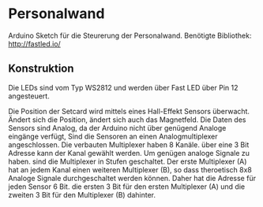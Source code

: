 # Personalwand
Arduino Sketch für die Steurerung der Personalwand.
Benötigte Bibliothek: http://fastled.io/

## Konstruktion
Die LEDs sind vom Typ WS2812 und werden über Fast LED über Pin 12 angesteuert.

Die Position der Setcard wird mittels eines Hall-Effekt Sensors überwacht. Ändert sich die Position, ändert sich auch das Magnetfeld. Die Daten des Sensors sind Analog, da der Arduino nicht über genügend Analoge eingänge verfügt, Sind die Sensoren an einen Analogmultiplexer angeschlossen. Die verbauten Multiplexer haben 8 Kanäle. über eine 3 Bit Adresse kann der Kanal gewählt werden. Um genügen analoge Signale zu haben. sind die Multiplexer in Stufen geschaltet. Der erste Multiplexer (A) hat an jedem Kanal einen weiteren Multiplexer (B), so dass theroetisch 8x8 Analoge Signale durchgeschaltet werden können. Daher hat die Adresse für jeden Sensor 6 Bit. die ersten 3 Bit für den ersten Multiplexer (A) und die zweiten 3 Bit für den Multiplexer (B) dahinter. 

